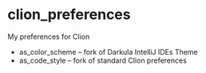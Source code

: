 # clion_preferences
My preferences for Clion

* as_color_scheme – fork of Darkula IntelliJ IDEs Theme
* as_code_style – fork of standard Clion preferences
